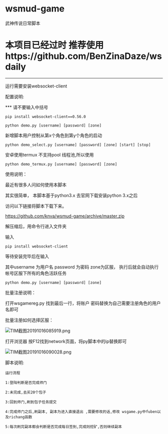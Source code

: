 # wsmud-game
武神传说日常脚本
# 本项目已经过时 推荐使用https://github.com/BenZinaDaze/wsdaily
---
运行需要安装websocket-client





配置说明:

*** 请不要输入中括号

```
pip install websocket-client==0.56.0

python demo.py [username] [password] [zone]

```

新增脚本用户控制从第x个角色到第y个角色的启动

```
python demo_select.py [username] [password] [zone] [start] [stop]

```

安卓使用termux 不支持pool 线程池,所以使用

```
python demo_termux.py [username] [password] [zone]
```

使用说明：

最近有很多人问如何使用本脚本

其实很简单，  本脚本基于python3.x  去官网下载安装python 3.x之后

访问以下链接将脚本下载下来。

https://github.com/knva/wsmud-game/archive/master.zip

解压缩后，用命令行进入文件夹

输入

```
pip install websocket-client
```

等待安装完毕后在输入

其中username 为用户名 password 为密码  zone为区服， 执行后就会自动执行帐号区服下所有的角色活跃任务

```
python demo.py [username] [password] [zone]
```

批量注册说明：

打开wsgamereg.py 找到最后一行，将账户 密码替换为自己需要注册角色的用户名即可  

批量注册如何选择区服：

![TIM截图20191016085919.png](https://i.loli.net/2019/10/16/WIfse6zSXYx8bhj.png)

打开浏览器 按F12找到network页面，将py脚本中的ip替换即可

![TIM截图20191016090028.png](https://i.loli.net/2019/10/16/FJ9RhcQmq3uw2fX.png)


脚本说明:

    运行流程

    1:登陆判断是否完成师门

    2:未完成,去买20个包子

    3:回到师门,刷到包子任务提交

    4:完成师门之后,刷副本, 副本为进入直接退出 ,需要修改的话,修改 wsgame.py中fuben以及richang函数

    5:每次刷完副本都会判断是否完成每日签到,完成则挖矿,否则继续副本
